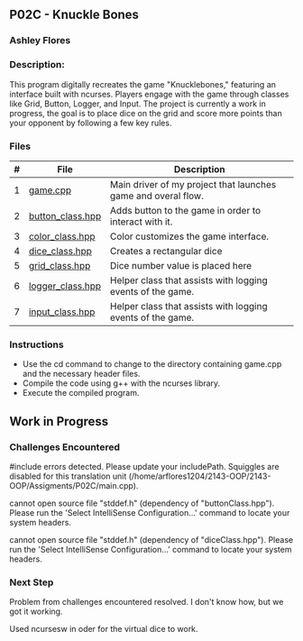 ## P02C - Knuckle Bones
### Ashley Flores
### Description:

This program digitally recreates the game "Knucklebones," featuring an interface built with ncurses. Players engage with the game through classes like Grid, Button, Logger, and Input. The project is currently a work in progress, the goal is to place dice on the grid and score more points than your opponent by following a few key rules.

### Files

|   #   | File            | Description                                        |
| :---: | --------------- | -------------------------------------------------- |
|   1   | [game.cpp](./hello_ncurses.cpp)        | Main driver of my project that launches game and overal flow. |
|   2   | [button_class.hpp](./hello_ncurses.cpp) | Adds button to the game in order to interact with it.      |
|   3   | [color_class.hpp](./hello_ncurses.cpp)      | Color customizes the game interface.               |
|   4   | [dice_class.hpp](./hello_ncurses.cpp)   | Creates a rectangular dice                         |
|   5   | [grid_class.hpp](./hello_ncurses.cpp)   | Dice number value is placed here                   |
|   6   | [logger_class.hpp](./hello_ncurses.cpp)      | Helper class that assists with logging events of the game. |
|   7   | [input_class.hpp](./hello_ncurses.cpp)      | Helper class that assists with logging events of the game. |

### Instructions

- Use the cd command to change to the directory containing game.cpp and the necessary header files.
- Compile the code using g++ with the ncurses library.
- Execute the compiled program.

##  Work in Progress

### Challenges Encountered

#include errors detected. Please update your includePath. Squiggles are disabled for this translation unit (/home/arflores1204/2143-OOP/2143-OOP/Assigments/P02C/main.cpp).

cannot open source file "stddef.h" (dependency of "buttonClass.hpp"). Please run the 'Select IntelliSense Configuration...' command to locate your system headers.

cannot open source file "stddef.h" (dependency of "diceClass.hpp"). Please run the 'Select IntelliSense Configuration...' command to locate your system headers.

### Next Step

Problem from challenges encountered resolved. I don't know how, but we got it working.

Used ncursesw in oder for the virtual dice to work.
